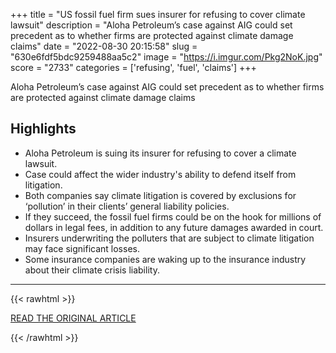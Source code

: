+++
title = "US fossil fuel firm sues insurer for refusing to cover climate lawsuit"
description = "Aloha Petroleum’s case against AIG could set precedent as to whether firms are protected against climate damage claims"
date = "2022-08-30 20:15:58"
slug = "630e6fdf5bdc9259488aa5c2"
image = "https://i.imgur.com/Pkg2NoK.jpg"
score = "2733"
categories = ['refusing', 'fuel', 'claims']
+++

Aloha Petroleum’s case against AIG could set precedent as to whether firms are protected against climate damage claims

## Highlights

- Aloha Petroleum is suing its insurer for refusing to cover a climate lawsuit.
- Case could affect the wider industry's ability to defend itself from litigation.
- Both companies say climate litigation is covered by exclusions for ‘pollution’ in their clients’ general liability policies.
- If they succeed, the fossil fuel firms could be on the hook for millions of dollars in legal fees, in addition to any future damages awarded in court.
- Insurers underwriting the polluters that are subject to climate litigation may face significant losses.
- Some insurance companies are waking up to the insurance industry about their climate crisis liability.

---

{{< rawhtml >}}
  <p class="article-category">
    <a target="_blank" href="https://www.theguardian.com/environment/2022/aug/30/us-fossil-fuel-firm-aloha-petroleum-sues-insurer-aig-for-refusing-to-cover-climate-lawsuit">READ THE ORIGINAL ARTICLE</a>
  </p>
{{< /rawhtml >}}
